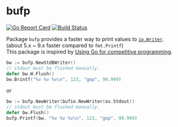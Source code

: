 # bufp
[![Go Report Card](https://goreportcard.com/badge/github.com/iamken1204/bufp)](https://goreportcard.com/report/github.com/iamken1204/bufp)
[![Build Status](https://travis-ci.org/iamken1204/bufp.svg?branch=master)](https://travis-ci.org/iamken1204/bufp)   

Package `bufp` provides a faster way to print values to [`io.Writer`](https://golang.org/pkg/io/#Writer).   
(about 5.x ~ 9.x faster compared to `fmt.Printf`)   
This package is inspired by [Using Go for competitive programming](http://byrd.im/competitive-go/).

```go
bw := bufp.NewStdBWriter()
// stdout must be flushed manually.
defer bw.W.Flush()
bw.Brintf("%v %v %v\n", 123, "gop", 99.999)
```
_or_
```go
bw := bufp.NewWriter(bufio.NewWriter(os.Stdout))
// stdout must be flushed manually.
defer bw.Flush()
bufp.Printf(bw, "%v %v %v\n", 123, "gop", 99.999)
```
